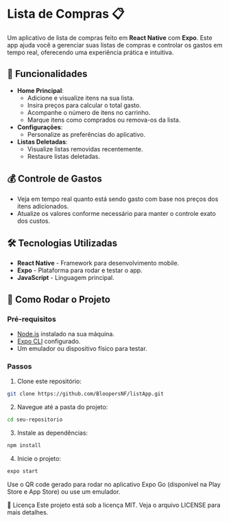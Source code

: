 # Lista de Compras 📋

Um aplicativo de lista de compras feito em **React Native** com **Expo**. Este app ajuda você a gerenciar suas listas de compras e controlar os gastos em tempo real, oferecendo uma experiência prática e intuitiva.

## 📜 Funcionalidades

- **Home Principal**: 
  - Adicione e visualize itens na sua lista.
  - Insira preços para calcular o total gasto.
  - Acompanhe o número de itens no carrinho.
  - Marque itens como comprados ou remova-os da lista.
- **Configurações**:
  - Personalize as preferências do aplicativo.
- **Listas Deletadas**:
  - Visualize listas removidas recentemente.
  - Restaure listas deletadas.

## 💰 Controle de Gastos

- Veja em tempo real quanto está sendo gasto com base nos preços dos itens adicionados.
- Atualize os valores conforme necessário para manter o controle exato dos custos.

## 🛠️ Tecnologias Utilizadas

- **React Native** - Framework para desenvolvimento mobile.
- **Expo** - Plataforma para rodar e testar o app.
- **JavaScript** - Linguagem principal.

## 🚀 Como Rodar o Projeto

### Pré-requisitos

- [Node.js](https://nodejs.org/) instalado na sua máquina.
- [Expo CLI](https://docs.expo.dev/get-started/installation/) configurado.
- Um emulador ou dispositivo físico para testar.

### Passos

1. Clone este repositório:
```bash
git clone https://github.com/BloopersNF/listApp.git
```
2. Navegue até a pasta do projeto:

```bash
cd seu-repositorio
```
3. Instale as dependências:
```bash
npm install
```
4. Inicie o projeto:
```bash
expo start
```
Use o QR code gerado para rodar no aplicativo Expo Go (disponível na Play Store e App Store) ou use um emulador.


📝 Licença
Este projeto está sob a licença MIT. Veja o arquivo LICENSE para mais detalhes.
